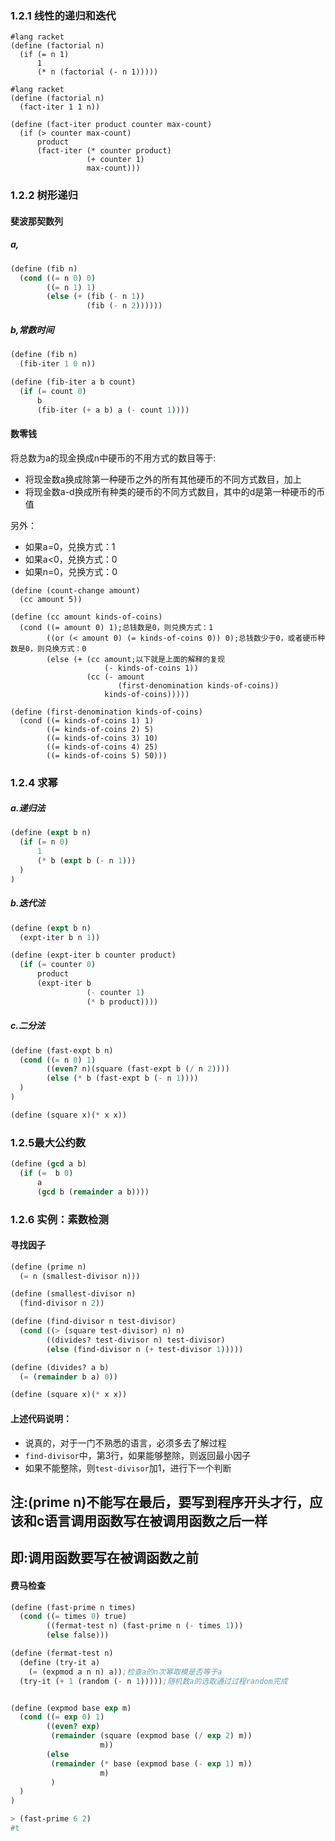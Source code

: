 ### 1.2.1 线性的递归和迭代
```
#lang racket
(define (factorial n)
  (if (= n 1)
      1
      (* n (factorial (- n 1)))))
```

```
#lang racket
(define (factorial n)
  (fact-iter 1 1 n))

(define (fact-iter product counter max-count)
  (if (> counter max-count)
      product
      (fact-iter (* counter product)
                 (+ counter 1)
                 max-count)))
```

### 1.2.2 树形递归
#### 斐波那契数列
##### a,
```scheme
(define (fib n)
  (cond ((= n 0) 0)
        ((= n 1) 1)
        (else (+ (fib (- n 1))
                 (fib (- n 2))))))
```
##### b,常数时间
```scheme
(define (fib n)
  (fib-iter 1 0 n))

(define (fib-iter a b count)
  (if (= count 0)
      b
      (fib-iter (+ a b) a (- count 1))))
 ```
     
     
#### 数零钱
将总数为a的现金换成n中硬币的不用方式的数目等于:
* 将现金数a换成除第一种硬币之外的所有其他硬币的不同方式数目，加上
* 将现金数a-d换成所有种类的硬币的不同方式数目，其中的d是第一种硬币的币值

另外：
* 如果a=0，兑换方式：1
* 如果a<0，兑换方式：0
* 如果n=0，兑换方式：0

```
(define (count-change amount)
  (cc amount 5))

(define (cc amount kinds-of-coins)
  (cond ((= amount 0) 1);总钱数是0，则兑换方式：1
        ((or (< amount 0) (= kinds-of-coins 0)) 0);总钱数少于0，或者硬币种数是0，则兑换方式：0
        (else (+ (cc amount;以下就是上面的解释的复现
                     (- kinds-of-coins 1))
                 (cc (- amount
                        (first-denomination kinds-of-coins))
                     kinds-of-coins)))))

(define (first-denomination kinds-of-coins)
  (cond ((= kinds-of-coins 1) 1)
        ((= kinds-of-coins 2) 5)
        ((= kinds-of-coins 3) 10)
        ((= kinds-of-coins 4) 25)
        ((= kinds-of-coins 5) 50)))
```



### 1.2.4 求幂
##### a.递归法
```scheme
(define (expt b n)
  (if (= n 0)
      1
      (* b (expt b (- n 1)))
  )
)
```
##### b.迭代法
```scheme
(define (expt b n)
  (expt-iter b n 1))

(define (expt-iter b counter product)
  (if (= counter 0)
      product
      (expt-iter b
                 (- counter 1)
                 (* b product))))
```
##### c.二分法   
```scheme
(define (fast-expt b n)
  (cond ((= n 0) 1)
        ((even? n)(square (fast-expt b (/ n 2))))
        (else (* b (fast-expt b (- n 1))))
  )
)

(define (square x)(* x x))
```

### 1.2.5最大公约数
```scheme
(define (gcd a b)
  (if (=  b 0)
      a
      (gcd b (remainder a b))))
```

### 1.2.6 实例：素数检测
#### 寻找因子
```scheme
(define (prime n)
  (= n (smallest-divisor n)))

(define (smallest-divisor n)
  (find-divisor n 2))

(define (find-divisor n test-divisor)
  (cond ((> (square test-divisor) n) n)
        ((divides? test-divisor n) test-divisor)
        (else (find-divisor n (+ test-divisor 1)))))

(define (divides? a b)
  (= (remainder b a) 0))

(define (square x)(* x x))
```
#### 上述代码说明：
* 说真的，对于一门不熟悉的语言，必须多去了解过程
* ```find-divisor```中，第3行，如果能够整除，则返回最小因子
* 如果不能整除，则```test-divisor```加1，进行下一个判断


## 注:(prime n)不能写在最后，要写到程序开头才行，应该和c语言调用函数写在被调用函数之后一样
## 即:调用函数要写在被调函数之前

#### 费马检查
```scheme
(define (fast-prime n times)
  (cond ((= times 0) true)
        ((fermat-test n) (fast-prime n (- times 1)))
        (else false)))

(define (fermat-test n)
  (define (try-it a)
    (= (expmod a n n) a));检查a的n次幂取模是否等于a
  (try-it (+ 1 (random (- n 1)))));随机数a的选取通过过程random完成


(define (expmod base exp m)
  (cond ((= exp 0) 1)
        ((even? exp)
         (remainder (square (expmod base (/ exp 2) m))
                    m))
        (else
         (remainder (* base (expmod base (- exp 1) m))
                    m)
         )
  )
)

> (fast-prime 6 2)
#t
```
